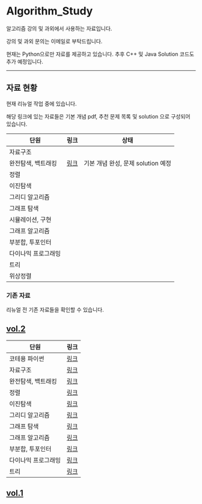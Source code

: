 Algorithm_Study
================

알고리즘 강의 및 과외에서 사용하는 자료입니다.

강의 및 과외 문의는 이메일로 부탁드립니다.

현재는 Python으로만 자료를 제공하고 있습니다. 추후 C++ 및 Java Solution 코드도 추가 예정입니다.

---

## 자료 현황

현재 리뉴얼 작업 중에 있습니다.

해당 링크에 있는 자료들은 기본 개념 pdf, 추천 문제 목록 및 solution 으로 구성되어 있습니다.

|단원|링크|상태|
|---|---|---|
|자료구조|||
|완전탐색, 백트래킹|[링크](https://github.com/VSFe/Algorithm_Study/tree/main/Concept/New/02_Bruteforcing)|기본 개념 완성, 문제 solution 예정|
|정렬|||
|이진탐색|||
|그리디 알고리즘|||
|그래프 탐색|||
|시뮬레이션, 구현|||
|그래프 알고리즘|||
|부분합, 투포인터|||
|다이나믹 프로그래밍|||
|트리|||
|위상정렬|||

### 기존 자료

리뉴얼 전 기존 자료들을 확인할 수 있습니다.

[vol.2](https://github.com/VSFe/Algorithm_Study/tree/main/Concept/Prev/vol.2)
--
|단원|링크|
|---|---|
|코테용 파이썬|[링크](https://github.com/VSFe/Algorithm_Study/blob/main/Concept/Prev/vol.2/00_Special/Pythonic_Code_For_Coding_Test.md)|
|자료구조|[링크](https://github.com/VSFe/Algorithm_Study/tree/main/Concept/Prev/vol.2/01_Data_Structure)|
|완전탐색, 백트래킹|[링크](https://github.com/VSFe/Algorithm_Study/tree/main/Concept/New/02_Bruteforcing)|
|정렬|[링크](https://github.com/VSFe/Algorithm_Study/tree/main/Concept/Prev/vol.2/03_Sorting)|
|이진탐색|[링크](https://github.com/VSFe/Algorithm_Study/tree/main/Concept/Prev/vol.2/04_Binary_Search)|
|그리디 알고리즘|[링크](https://github.com/VSFe/Algorithm_Study/tree/main/Concept/Prev/vol.2/05_Greedy)|
|그래프 탐색|[링크](https://github.com/VSFe/Algorithm_Study/tree/main/Concept/Prev/vol.2/06_Graph_Traversal)|
|그래프 알고리즘|[링크](https://github.com/VSFe/Algorithm_Study/tree/main/Concept/Prev/vol.2/08_Graph_Algorithm)|
|부분합, 투포인터|[링크](https://github.com/VSFe/Algorithm_Study/tree/main/Concept/Prev/vol.2/09_Two_Pointer)|
|다이나믹 프로그래밍|[링크](https://github.com/VSFe/Algorithm_Study/tree/main/Concept/Prev/vol.2/10_Dynamic_Programming)|
|트리|[링크](https://github.com/VSFe/Algorithm_Study/tree/main/Concept/Prev/vol.2/11_Tree)|


[vol.1](https://github.com/VSFe/Algorithm_Study/tree/main/Concept/Prev/vol.1)
- 
